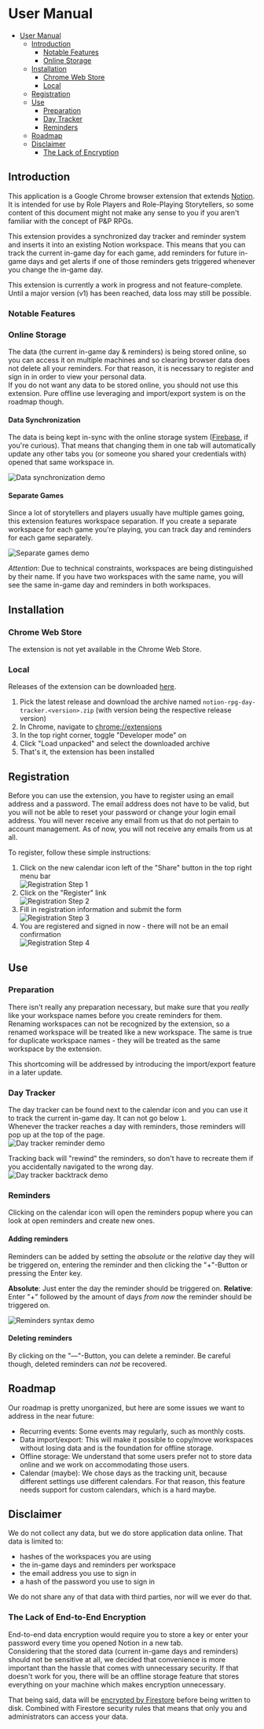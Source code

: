 # User Manual

* [User Manual](#user-manual)
  * [Introduction](#introduction)
    * [Notable Features](#notable-features)
    * [Online Storage](#online-storage)
  * [Installation](#installation)
    * [Chrome Web Store](#chrome-web-store)
    * [Local](#local)
  * [Registration](#registration)
  * [Use](#use)
    * [Preparation](#preparation)
    * [Day Tracker](#day-tracker)
    * [Reminders](#reminders)
  * [Roadmap](#roadmap)
  * [Disclaimer](#disclaimer)
    * [The Lack of Encryption](#the-lack-of-encryption)

## Introduction

This application is a Google Chrome browser extension that extends [Notion](https://notion.so). It is intended for use by Role Players and Role-Playing Storytellers, so some content of this document might not make any sense to you if you aren't familiar with the concept of P&P RPGs.

This extension provides a synchronized day tracker and reminder system and inserts it into an existing Notion workspace. This means that you can track the current in-game day for each game, add reminders for future in-game days and get alerts if one of those reminders gets triggered whenever you change the in-game day.

This extension is currently a work in progress and not feature-complete. Until a major version (v1) has been reached, data loss may still be possible.

### Notable Features

### Online Storage

The data (the current in-game day & reminders) is being stored online, so you can access it on multiple machines and so clearing browser data does not delete all your reminders. For that reason, it is necessary to register and sign in in order to view your personal data.\
If you do not want any data to be stored online, you should not use this extension. Pure offline use leveraging and import/export system is on the roadmap though.

#### Data Synchronization

The data is being kept in-sync with the online storage system ([Firebase](https://firebase.google.com), if you're curious). That means that changing them in one tab will automatically update any other tabs you (or someone you shared your credentials with) opened that same workspace in.

![Data synchronization demo](./doc/images/01-sync.gif)

#### Separate Games

Since a lot of storytellers and players usually have multiple games going, this extension features workspace separation. If you create a separate workspace for each game you're playing, you can track day and reminders for each game separately.

![Separate games demo](./doc/images/02-workspaces.gif)

_Attention_: Due to technical constraints, workspaces are being distinguished by their name. If you have two workspaces with the same name, you will see the same in-game day and reminders in both workspaces.

## Installation

### Chrome Web Store

The extension is not yet available in the Chrome Web Store.

### Local

Releases of the extension can be downloaded [here](https://github.com/jagoe/notion-rpg-time-tracker/releases).

1. Pick the latest release and download the archive named `notion-rpg-day-tracker.<version>.zip` (with version being the respective release version)
2. In Chrome, navigate to <chrome://extensions>
3. In the top right corner, toggle "Developer mode" on
4. Click "Load unpacked" and select the downloaded archive
5. That's it, the extension has been installed

## Registration

Before you can use the extension, you have to register using an email address and a password. The email address does not have to be valid, but you will not be able to reset your password or change your login email address. You will never receive any email from us that do not pertain to account management. As of now, you will not receive any emails from us at all.

To register, follow these simple instructions:

1. Click on the new calendar icon left of the "Share" button in the top right menu bar\
   ![Registration Step 1](./doc/images/03-registration-01.png)
2. Click on the "Register" link\
   ![Registration Step 2](./doc/images/03-registration-02.png)
3. Fill in registration information and submit the form\
   ![Registration Step 3](./doc/images/03-registration-03.png)
4. You are registered and signed in now - there will not be an email confirmation\
   ![Registration Step 4](./doc/images/03-registration-04.png)

## Use

### Preparation

There isn't really any preparation necessary, but make sure that you _really_ like your workspace names before you create reminders for them.\
Renaming workspaces can not be recognized by the extension, so a renamed workspace will be treated like a new workspace. The same is true for duplicate workspace names - they will be treated as the same workspace by the extension.

This shortcoming will be addressed by introducing the import/export feature in a later update.

### Day Tracker

The day tracker can be found next to the calendar icon and you can use it to track the current in-game day. It can not go below `1`.\
Whenever the tracker reaches a day with reminders, those reminders will pop up at the top of the page.\
![Day tracker reminder demo](./doc/images/04-day-tracker-reminder.gif)

Tracking back will "rewind" the reminders, so don't have to recreate them if you accidentally navigated to the wrong day.\
![Day tracker backtrack demo](./doc/images/04-day-tracker-rewind.gif)

### Reminders

Clicking on the calendar icon will open the reminders popup where you can look at open reminders and create new ones.

#### Adding reminders

Reminders can be added by setting the _absolute_ or the _relative_ day they will be triggered on, entering the reminder and then clicking the "+"-Button or pressing the Enter key.

__Absolute__: Just enter the day the reminder should be triggered on.
__Relative__: Enter "+" followed by the amount of days _from now_ the reminder should be triggered on.

![Reminders syntax demo](./doc/images/05-reminders-syntax.gif)

#### Deleting reminders

By clicking on the "—"-Button, you can delete a reminder. Be careful though, deleted reminders can _not_ be recovered.

## Roadmap

Our roadmap is pretty unorganized, but here are some issues we want to address in the near future:

* Recurring events: Some events may regularly, such as monthly costs.
* Data import/export: This will make it possible to copy/move workspaces without losing data and is the foundation for offline storage.
* Offline storage: We understand that some users prefer not to store data online and we work on accommodating those users.
* Calendar (maybe): We chose days as the tracking unit, because different settings use different calendars. For that reason, this feature needs support for custom calendars, which is a hard maybe.

## Disclaimer

We do not collect any data, but we do store application data online. That data is limited to:

* hashes of the workspaces you are using
* the in-game days and reminders per workspace
* the email address you use to sign in
* a hash of the password you use to sign in

We do not share any of that data with third parties, nor will we ever do that.

### The Lack of End-to-End Encryption

End-to-end data encryption would require you to store a key or enter your password every time you opened Notion in a new tab.\
Considering that the stored data (current in-game days and reminders) should not be sensitive at all, we decided that convenience is more important than the hassle that comes with unnecessary security. If that doesn't work for you, there will be an offline storage feature that stores everything on your machine which makes encryption unnecessary.

That being said, data will be [encrypted by Firestore](https://firebase.google.com/support/privacy/#data_encryption) before being written to disk. Combined with Firestore security rules that means that only you and administrators can access your data.
